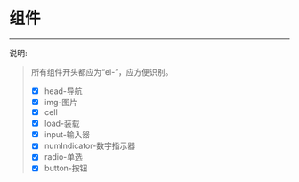 # 组件

---

说明:

> 所有组件开头都应为“el-”，应方便识别。
>
> * [x] head-导航
> * [x] img-图片
> * [x] cell
> * [x] load-装载
> * [x] input-输入器
> * [x] numIndicator-数字指示器
> * [x] radio-单选
> * [x] button-按钮



